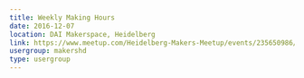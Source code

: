 ```yaml
---
title: Weekly Making Hours
date: 2016-12-07
location: DAI Makerspace, Heidelberg
link: https://www.meetup.com/Heidelberg-Makers-Meetup/events/235650986/
usergroup: makershd
type: usergroup
---
```

